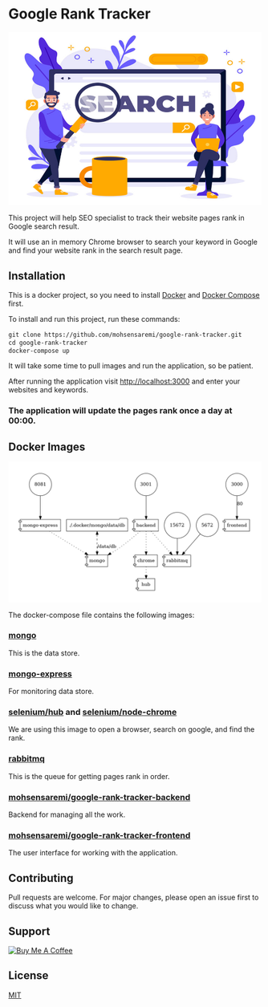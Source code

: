 # Google Rank Tracker
![alt header](img/1.jpg)

This project will help SEO specialist to track their website pages rank in Google search result.

It will use an in memory Chrome browser to search your keyword in Google and find your website rank in the search result page.

## Installation
This is a docker project, so you need to install [Docker](https://docs.docker.com/engine/install) and [Docker Compose](https://docs.docker.com/compose/install) first.

To install and run this project, run these commands:
```
git clone https://github.com/mohsensaremi/google-rank-tracker.git
cd google-rank-tracker
docker-compose up
```
It will take some time to pull images and run the application, so be patient.

After running the application visit [http://localhost:3000](http://localhost:3000) and enter your websites and keywords.

### The application will update the pages rank once a day at 00:00.


## Docker Images

![alt docker compose](img/docker-compose.png)

The docker-compose file contains the following images:

### [mongo](https://hub.docker.com/_/mongo)

This is the data store.

### [mongo-express](https://hub.docker.com/_/mongo-express)

For monitoring data store.

### [selenium/hub](https://hub.docker.com/r/selenium/hub) and [selenium/node-chrome](https://hub.docker.com/r/selenium/node-chrome)

We are using this image to open a browser, search on google, and find the rank.

### [rabbitmq](https://hub.docker.com/_/rabbitmq)

This is the queue for getting pages rank in order.

### [mohsensaremi/google-rank-tracker-backend](https://hub.docker.com/r/mohsensaremi/google-rank-tracker-backend)

Backend for managing all the work.

### [mohsensaremi/google-rank-tracker-frontend](https://hub.docker.com/r/mohsensaremi/google-rank-tracker-frontend)

The user interface for working with the application.

## Contributing
Pull requests are welcome. For major changes, please open an issue first to discuss what you would like to change.

## Support

<a href="https://www.buymeacoffee.com/mohsensaremi" target="_blank">
<img src="https://cdn.buymeacoffee.com/buttons/v2/default-red.png" alt="Buy Me A Coffee" data-canonical-src="https://cdn.buymeacoffee.com/buttons/v2/default-red.png" width="270" />
</a>

## License
[MIT](LICENSE)